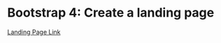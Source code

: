 # Bootstrap 4: Create a landing page

[Landing Page Link](https://txbluebee.github.io/bootstrap4-landing-page/.)
